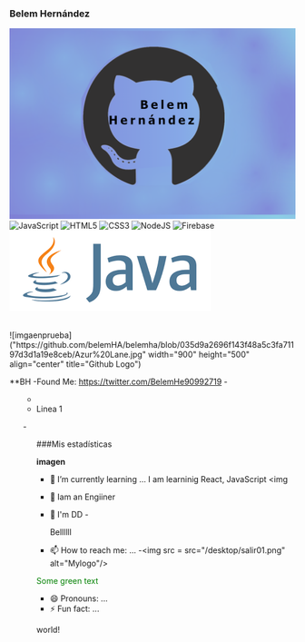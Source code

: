### Belem Hernández
![Imagen de fondo](https://github.com/belemHA/belemha/blob/main/BellHer02.png)
<br />
![JavaScript](https://img.shields.io/badge/javascript-%23323330.svg?style=for-the-badge&logo=javascript&logoColor=%23F7DF1E)
![HTML5](https://img.shields.io/badge/html5-%23E34F26.svg?style=for-the-badge&logo=html5&logoColor=white)
![CSS3](https://img.shields.io/badge/css3-%231572B6.svg?style=for-the-badge&logo=css3&logoColor=white)
![NodeJS](https://img.shields.io/badge/node.js-6DA55F?style=for-the-badge&logo=node.js&logoColor=white)
![Firebase](https://img.shields.io/badge/firebase-%23039BE5.svg?style=for-the-badge&logo=firebase)
![lava](https://github.com/belemHA/belemha/blob/main/263505603_590760338893560_2701248863932379303_n.png)


<br>
![imgaenprueba]("https://github.com/belemHA/belemha/blob/035d9a2696f143f48a5c3fa71197d3d1a19e8ceb/Azur%20Lane.jpg" width="900" height="500" align="center" title="Github Logo")


**BH 
-Found Me: https://twitter.com/BelemHe90992719
-<ul>
 -    <li> Linea 1</li>
-<ul>
 
 ###Mis estadísticas
 
     



**imagen**
- 🌱 I’m currently learning ...
I am learninig React, JavaScript 
<img


- 👯 Iam an Engiiner
- 🤔 I'm DD
-<p>Bellllll</p>
- 📫 How to reach me: ...
 -<img src = src="/desktop/salir01.png" alt="Mylogo"/>


<font color="green"> Some green text </font>
- 😄 Pronouns: ...
- ⚡ Fun fact: ...

<p>
 <tspan fill="green">world</tspan>!
       <br>

</svg>
</p>
